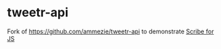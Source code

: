 # tweetr-api

Fork of https://github.com/ammezie/tweetr-api to demonstrate [Scribe for JS](https://github.com/knuckleswtf/scribe-js) 